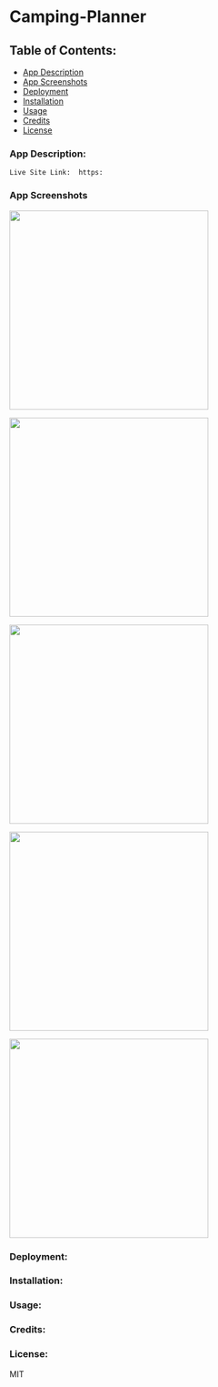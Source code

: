 # Camping-Planner

<h3>  </h3>

## Table of Contents:

- [App Description](###App-description)
- [App Screenshots](###App-Screenshots)
- [Deployment](###Deployment)
- [Installation](###Installation)
- [Usage](###Usage)
- [Credits](###Credits)
- [License](###License)


### App Description:

 

    Live Site Link:  https:

### App Screenshots

<p>
    <img src="/" width="350" height="350" />
</p>
              
<p> 
    <img src="/" width="350" height="350" />
</p>

<p>
    <img src="/" width="350" height="350" />
</p>
               
<p> 
    <img src="/" width="350" height="350" />
</p>

<p> 
    <img src="/" width="350" height="350" />
</p>



### Deployment:

### Installation:


### Usage:


### Credits: 

### License: 
MIT  